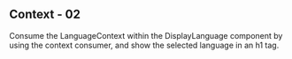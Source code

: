 ## Context - 02

Consume the LanguageContext within the DisplayLanguage component by using the context consumer, and show the selected language in an h1 tag.
